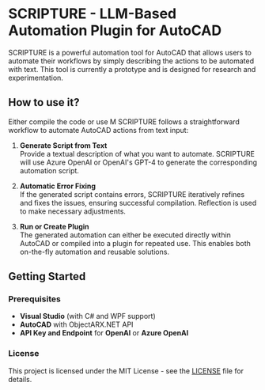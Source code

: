 # SCRIPTURE - LLM-Based Automation Plugin for AutoCAD

SCRIPTURE is a powerful automation tool for AutoCAD that allows users to automate their workflows by simply describing the actions to be automated with text. 
This tool is currently a prototype and is designed for research and experimentation.

## How to use it?

Either compile the code or use M
SCRIPTURE follows a straightforward workflow to automate AutoCAD actions from text input:

1. **Generate Script from Text**  
   Provide a textual description of what you want to automate. SCRIPTURE will use Azure OpenAI or OpenAI's GPT-4 to generate the corresponding automation script.

2. **Automatic Error Fixing**  
   If the generated script contains errors, SCRIPTURE iteratively refines and fixes the issues, ensuring successful compilation. Reflection is used to make necessary adjustments.

3. **Run or Create Plugin**  
   The generated automation can either be executed directly within AutoCAD or compiled into a plugin for repeated use. This enables both on-the-fly automation and reusable solutions.

## Getting Started

### Prerequisites

- **Visual Studio** (with C# and WPF support)
- **AutoCAD** with ObjectARX.NET API
- **API Key and Endpoint** for **OpenAI** or **Azure OpenAI**

### License

This project is licensed under the MIT License - see the [LICENSE](LICENSE) file for details.

